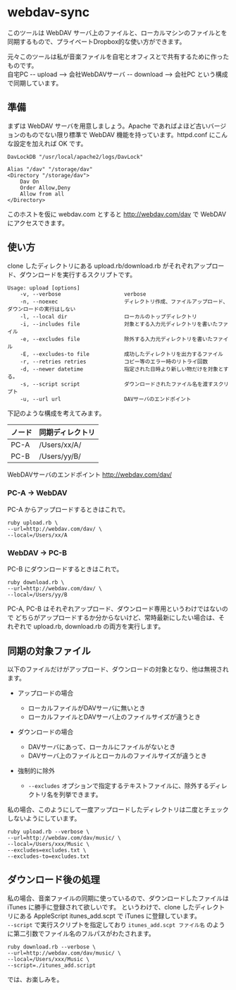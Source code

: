 # webdav-sync

このツールは WebDAV サーバ上のファイルと、ローカルマシンのファイルとを同期するもので、プライベートDropbox的な使い方ができます。

元々このツールは私が音楽ファイルを自宅とオフィスとで共有するために作ったものです。  
自宅PC -- upload --> 会社WebDAVサーバ -- download --> 会社PC という構成で同期しています。

## 準備

まずは WebDAV サーバを用意しましょう。Apache であればよほど古いバージョンのものでない限り標準で WebDAV 機能を持っています。httpd.conf にこんな設定を加えれば OK です。

```
DavLockDB "/usr/local/apache2/logs/DavLock"

Alias "/dav" "/storage/dav"
<Directory "/storage/dav">
    Dav On
    Order Allow,Deny
    Allow from all
</Directory>
```

このホストを仮に webdav.com とすると http://webdav.com/dav で WebDAV にアクセスできます。


## 使い方

clone したディレクトリにある upload.rb/download.rb がそれぞれアップロード、ダウンロードを実行するスクリプトです。

```
Usage: upload [options]
    -v, --verbose                    verbose
    -n, --noexec                     ディレクトリ作成、ファイルアップロード、ダウンロードの実行はしない
    -l, --local dir                  ローカルのトップディレクトリ
    -i, --includes file              対象とする入力元ディレクトリを書いたファイル
    -e, --excludes file              除外する入力元ディレクトリを書いたファイル
    -E, --excludes-to file           成功したディレクトリを出力するファイル
    -r, --retries retries            コピー等のエラー時のリトライ回数
    -d, --newer datetime             指定された日時より新しい物だけを対象とする。
    -s, --script script              ダウンロードされたファイル名を渡すスクリプト
    -u, --url url                    DAVサーバのエンドポイント
```

下記のような構成を考えてみます。

ノード|同期ディレクトリ
---|---
PC-A|/Users/xx/A/
PC-B|/Users/yy/B/

WebDAVサーバのエンドポイント http://webdav.com/dav/

### PC-A -> WebDAV

PC-A からアップロードするときはこれで。

```
ruby upload.rb \
--url=http://webdav.com/dav/ \
--local=/Users/xx/A
```

### WebDAV -> PC-B

PC-B にダウンロードするときはこれで。

```
ruby download.rb \
--url=http://webdav.com/dav/ \
--local=/Users/yy/B
```

PC-A, PC-B はそれぞれアップロード、ダウンロード専用というわけではないので
どちらがアップロードするか分からないけど、常時最新にしたい場合は、それぞれで
upload.rb, download.rb の両方を実行します。

## 同期の対象ファイル

以下のファイルだけがアップロード、ダウンロードの対象となり、他は無視されます。

- アップロードの場合
  - ローカルファイルがDAVサーバに無いとき
  - ローカルファイルとDAVサーバ上のファイルサイズが違うとき

- ダウンロードの場合
  - DAVサーバにあって、ローカルにファイルがないとき
  - DAVサーバ上のファイルとローカルのファイルサイズが違うとき

- 強制的に除外

  - `--excludes` オプションで指定するテキストファイルに、除外するディレクトリ名を列挙できます。

私の場合、このようにして一度アップロードしたディレクトリは二度とチェックしないようにしています。

```
ruby upload.rb --verbose \
--url=http://webdav.com/dav/music/ \
--local=/Users/xxx/Music \
--excludes=excludes.txt \
--excludes-to=excludes.txt
```

## ダウンロード後の処理

私の場合、音楽ファイルの同期に使っているので、ダウンロードしたファイルは iTunes に勝手に登録されて欲しいです。
というわけで、clone したディレクトリにある AppleScript itunes_add.scpt で iTunes に登録しています。  
`--script` で実行スクリプトを指定しており `itunes_add.scpt ファイル名` のように第二引数でファイル名のフルパスがわたされます。

```
ruby download.rb --verbose \
--url=http://webdav.com/dav/music/ \
--local=/Users/xxx/Music \
--script=./itunes_add.script
```

では、お楽しみを。
